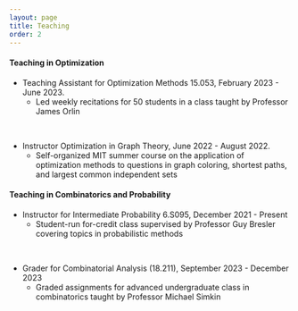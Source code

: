 ```yaml
---
layout: page
title: Teaching
order: 2
---
```



<h4>Teaching in Optimization</h4>

- Teaching Assistant for Optimization Methods 15.053, February 2023 - June 2023.
  - Led weekly recitations for 50 students in a class taught by Professor James Orlin

</br>

- Instructor Optimization in Graph Theory, June 2022 - August 2022. 
  - Self-organized MIT summer course on the application of optimization methods to questions in graph coloring, shortest paths, and largest common independent sets
 
  
<h4>Teaching in Combinatorics and Probability</h4>

- Instructor for Intermediate Probability 6.S095, December 2021 - Present
  - Student-run for-credit class supervised by Professor Guy Bresler covering topics in probabilistic methods

</br>

- Grader for Combinatorial Analysis (18.211), September 2023 - December 2023
  - Graded assignments for advanced undergraduate class in combinatorics taught by Professor Michael Simkin


